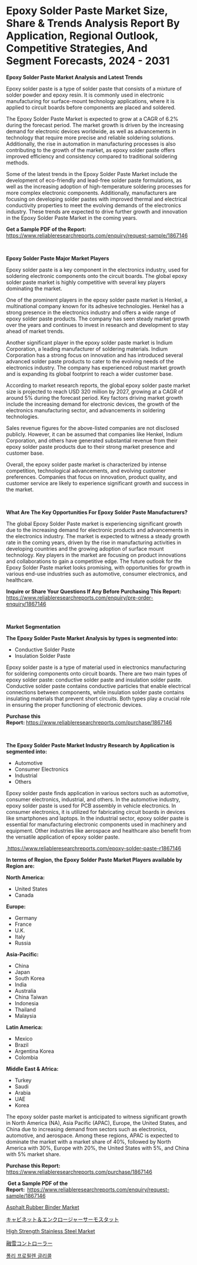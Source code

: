 <p><h1>Epoxy Solder Paste Market Size, Share & Trends Analysis Report By Application, Regional Outlook, Competitive Strategies, And Segment Forecasts, 2024 - 2031</h1></p><p><strong>Epoxy Solder Paste Market Analysis and Latest Trends</strong></p>
<p><p>Epoxy solder paste is a type of solder paste that consists of a mixture of solder powder and epoxy resin. It is commonly used in electronic manufacturing for surface-mount technology applications, where it is applied to circuit boards before components are placed and soldered.</p><p>The Epoxy Solder Paste Market is expected to grow at a CAGR of 6.2% during the forecast period. The market growth is driven by the increasing demand for electronic devices worldwide, as well as advancements in technology that require more precise and reliable soldering solutions. Additionally, the rise in automation in manufacturing processes is also contributing to the growth of the market, as epoxy solder paste offers improved efficiency and consistency compared to traditional soldering methods.</p><p>Some of the latest trends in the Epoxy Solder Paste Market include the development of eco-friendly and lead-free solder paste formulations, as well as the increasing adoption of high-temperature soldering processes for more complex electronic components. Additionally, manufacturers are focusing on developing solder pastes with improved thermal and electrical conductivity properties to meet the evolving demands of the electronics industry. These trends are expected to drive further growth and innovation in the Epoxy Solder Paste Market in the coming years.</p></p>
<p><strong>Get a Sample PDF of the Report:&nbsp;</strong> <a href="https://www.reliableresearchreports.com/enquiry/request-sample/1867146">https://www.reliableresearchreports.com/enquiry/request-sample/1867146</a></p>
<p>&nbsp;</p>
<p><strong>Epoxy Solder Paste Major Market Players</strong></p>
<p><p>Epoxy solder paste is a key component in the electronics industry, used for soldering electronic components onto the circuit boards. The global epoxy solder paste market is highly competitive with several key players dominating the market.</p><p>One of the prominent players in the epoxy solder paste market is Henkel, a multinational company known for its adhesive technologies. Henkel has a strong presence in the electronics industry and offers a wide range of epoxy solder paste products. The company has seen steady market growth over the years and continues to invest in research and development to stay ahead of market trends.</p><p>Another significant player in the epoxy solder paste market is Indium Corporation, a leading manufacturer of soldering materials. Indium Corporation has a strong focus on innovation and has introduced several advanced solder paste products to cater to the evolving needs of the electronics industry. The company has experienced robust market growth and is expanding its global footprint to reach a wider customer base.</p><p>According to market research reports, the global epoxy solder paste market size is projected to reach USD 320 million by 2027, growing at a CAGR of around 5% during the forecast period. Key factors driving market growth include the increasing demand for electronic devices, the growth of the electronics manufacturing sector, and advancements in soldering technologies.</p><p>Sales revenue figures for the above-listed companies are not disclosed publicly. However, it can be assumed that companies like Henkel, Indium Corporation, and others have generated substantial revenue from their epoxy solder paste products due to their strong market presence and customer base.</p><p>Overall, the epoxy solder paste market is characterized by intense competition, technological advancements, and evolving customer preferences. Companies that focus on innovation, product quality, and customer service are likely to experience significant growth and success in the market.</p></p>
<p>&nbsp;</p>
<p><strong>What Are The Key Opportunities For Epoxy Solder Paste Manufacturers?</strong></p>
<p><p>The global Epoxy Solder Paste market is experiencing significant growth due to the increasing demand for electronic products and advancements in the electronics industry. The market is expected to witness a steady growth rate in the coming years, driven by the rise in manufacturing activities in developing countries and the growing adoption of surface mount technology. Key players in the market are focusing on product innovations and collaborations to gain a competitive edge. The future outlook for the Epoxy Solder Paste market looks promising, with opportunities for growth in various end-use industries such as automotive, consumer electronics, and healthcare.</p></p>
<p><strong>Inquire or Share Your Questions If Any Before Purchasing This Report:</strong> <a href="https://www.reliableresearchreports.com/enquiry/pre-order-enquiry/1867146">https://www.reliableresearchreports.com/enquiry/pre-order-enquiry/1867146</a></p>
<p>&nbsp;</p>
<p><strong>Market Segmentation</strong></p>
<p><strong>The Epoxy Solder Paste Market Analysis by types is segmented into:</strong></p>
<p><ul><li>Conductive Solder Paste</li><li>Insulation Solder Paste</li></ul></p>
<p><p>Epoxy solder paste is a type of material used in electronics manufacturing for soldering components onto circuit boards. There are two main types of epoxy solder paste: conductive solder paste and insulation solder paste. Conductive solder paste contains conductive particles that enable electrical connections between components, while insulation solder paste contains insulating materials that prevent short circuits. Both types play a crucial role in ensuring the proper functioning of electronic devices.</p></p>
<p><strong>Purchase this Report:&nbsp;</strong><a href="https://www.reliableresearchreports.com/purchase/1867146">https://www.reliableresearchreports.com/purchase/1867146</a></p>
<p>&nbsp;</p>
<p><strong>The Epoxy Solder Paste Market Industry Research by Application is segmented into:</strong></p>
<p><ul><li>Automotive</li><li>Consumer Electronics</li><li>Industrial</li><li>Others</li></ul></p>
<p><p>Epoxy solder paste finds application in various sectors such as automotive, consumer electronics, industrial, and others. In the automotive industry, epoxy solder paste is used for PCB assembly in vehicle electronics. In consumer electronics, it is utilized for fabricating circuit boards in devices like smartphones and laptops. In the industrial sector, epoxy solder paste is essential for manufacturing electronic components used in machinery and equipment. Other industries like aerospace and healthcare also benefit from the versatile application of epoxy solder paste.</p></p>
<p><a href="https://www.reliableresearchreports.com/epoxy-solder-paste-r1867146">&nbsp;https://www.reliableresearchreports.com/epoxy-solder-paste-r1867146</a></p>
<p><strong>In terms of Region, the Epoxy Solder Paste Market Players available by Region are:</strong></p>
<p>
    <p> <strong> North America: </strong>
        <ul>
            <li>United States</li>
            <li>Canada</li>
        </ul>
        </p> 
    <p> <strong> Europe: </strong>
        <ul>
            <li>Germany</li>
            <li>France</li>
            <li>U.K.</li>
            <li>Italy</li>
            <li>Russia</li>
        </ul>
        </p> 
    <p> <strong> Asia-Pacific: </strong>
        <ul>
            <li>China</li>
            <li>Japan</li>
            <li>South Korea</li>
            <li>India</li>
            <li>Australia</li>
            <li>China Taiwan</li>
            <li>Indonesia</li>
            <li>Thailand</li>
            <li>Malaysia</li>
        </ul>
        </p> 
    <p> <strong> Latin America: </strong>
        <ul>
            <li>Mexico</li>
            <li>Brazil</li>
            <li>Argentina Korea</li>
            <li>Colombia</li>
        </ul>
        </p> 
    <p> <strong> Middle East & Africa: </strong>
        <ul>
            <li>Turkey</li>
            <li>Saudi</li>
            <li>Arabia</li>
            <li>UAE</li>
            <li>Korea</li>
        </ul>
    </p>
    </p>
<p><p>The epoxy solder paste market is anticipated to witness significant growth in North America (NA), Asia Pacific (APAC), Europe, the United States, and China due to increasing demand from sectors such as electronics, automotive, and aerospace. Among these regions, APAC is expected to dominate the market with a market share of 40%, followed by North America with 30%, Europe with 20%, the United States with 5%, and China with 5% market share.</p></p>
<p><strong>Purchase this Report: </strong><a href="https://www.reliableresearchreports.com/purchase/1867146">https://www.reliableresearchreports.com/purchase/1867146</a></p>
<p>&nbsp;<strong>Get a Sample PDF of the Report:&nbsp;&nbsp;</strong><a href="https://www.reliableresearchreports.com/enquiry/request-sample/1867146">https://www.reliableresearchreports.com/enquiry/request-sample/1867146</a></p>
<p><strong></strong></p>
<p><p><a href="https://github.com/btwcqfvq34/Market-Research-Report-List-1/blob/main/asphalt-rubber-binder-market.md">Asphalt Rubber Binder Market</a></p><p><a href="https://medium.com/@vincemarvin1/%E3%82%AD%E3%83%A3%E3%83%93%E3%83%8D%E3%83%83%E3%83%88%E3%81%8A%E3%82%88%E3%81%B3%E3%82%A8%E3%83%B3%E3%82%AF%E3%83%AD%E3%83%BC%E3%82%B8%E3%83%A3%E3%83%BC%E3%81%AE%E3%82%B5%E3%83%BC%E3%83%A2%E3%82%B9%E3%82%BF%E3%83%83%E3%83%88%E7%94%A3%E6%A5%AD%E3%81%AB%E9%96%A2%E3%81%99%E3%82%8B%E6%B4%9E%E5%AF%9F-2031%E5%B9%B4%E3%81%BE%E3%81%A7%E3%81%AE%E5%B8%82%E5%A0%B4%E3%81%AE%E8%B2%A1%E5%8B%99%E7%8A%B6%E6%B3%81-%E5%B8%82%E5%A0%B4%E8%A6%8F%E6%A8%A1-%E3%81%8A%E3%82%88%E3%81%B3%E5%8F%8E%E7%9B%8A%E5%88%86%E6%9E%90-7fca4f8b957e">キャビネット＆エンクロージャーサーモスタット</a></p><p><a href="https://github.com/janetchuadff364/Market-Research-Report-List-1/blob/main/high-strength-stainless-steel-market.md">High Strength Stainless Steel Market</a></p><p><a href="https://medium.com/@vincemarvin1/2024%E5%B9%B4%E3%81%8B%E3%82%892031%E5%B9%B4%E3%81%BE%E3%81%A7%E3%81%AE-%E3%81%AEcagr%E3%81%AB%E3%82%88%E3%81%A3%E3%81%A6%E6%8B%A1%E5%A4%A7%E3%81%97%E3%81%A6%E3%81%84%E3%82%8B%E9%9B%AA%E8%A7%A3%E3%81%91%E3%82%B3%E3%83%B3%E3%83%88%E3%83%AD%E3%83%BC%E3%83%A9%E3%83%BC%E5%B8%82%E5%A0%B4%E3%81%AE%E8%A6%8F%E6%A8%A1%E3%81%AB%E9%96%A2%E3%81%99%E3%82%8B%E6%B4%9E%E5%AF%9F-69fb2d078cb5">融雪コントローラー</a></p><p><a href="https://medium.com/@trishnachaudharytwinkle_51083/%EA%B8%80%EB%A1%9C%EB%B2%8C-%ED%8F%B4%EB%A6%AC-%ED%94%84%EB%A1%9C%ED%95%84%EB%A0%8C-%EA%B8%80%EB%A6%AC%EC%BD%9C-%EC%8B%9C%EC%9E%A5%EC%9D%80-2024%EB%85%84%EB%B6%80%ED%84%B0-2031%EB%85%84%EA%B9%8C%EC%A7%80%EC%9D%98-%EA%B8%B0%EA%B0%84%EC%97%90-%EC%9D%98-%EC%97%B0%ED%8F%89%EA%B7%A0-%EC%84%B1%EC%9E%A5%EB%A5%A0%EC%9D%84-%EB%B3%B4%EC%9D%BC-%EA%B2%83%EC%9C%BC%EB%A1%9C-%EC%98%88%EC%83%81%EB%90%A9%EB%8B%88%EB%8B%A4-f7760f70edc1">폴리 프로필렌 글리콜</a></p></p>